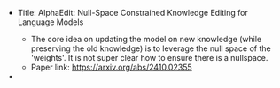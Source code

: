 - Title: AlphaEdit: Null-Space Constrained Knowledge Editing for Language Models
    - The core idea on updating the model on new knowledge (while preserving the old knowledge) is to leverage the null space of the 'weights'. It is not super clear how to ensure there is a nullspace.  
    - Paper link: https://arxiv.org/abs/2410.02355
 
- 

